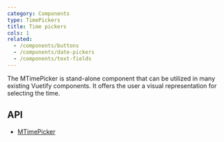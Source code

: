 ```yaml
---
category: Components
type: TimePickers
title: Time pickers
cols: 1
related:
  - /components/buttons
  - /components/date-pickers
  - /components/text-fields
---
```


The MTimePicker is stand-alone component that can be utilized in many existing Vuetify components. It offers the user a visual representation for selecting the time.

## API

- [MTimePicker](/api/MTimePicker)
